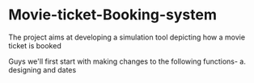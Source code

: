 # Movie-ticket-Booking-system
The project aims at developing a simulation tool depicting how a movie ticket is booked

Guys we'll first start with making changes to the following functions-
a. designing and dates
